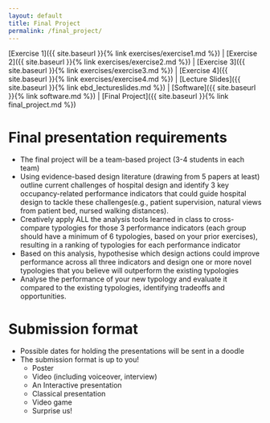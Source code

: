 ```yaml
---
layout: default
title: Final Project
permalink: /final_project/
---
```



[Exercise 1]({{ site.baseurl }}{% link exercises/exercise1.md %}) | [Exercise 2]({{ site.baseurl }}{% link exercises/exercise2.md %}) | [Exercise 3]({{ site.baseurl }}{% link exercises/exercise3.md %}) | [Exercise 4]({{ site.baseurl }}{% link exercises/exercise4.md %}) | [Lecture Slides]({{ site.baseurl }}{% link ebd_lectureslides.md %}) | [Software]({{ site.baseurl }}{% link software.md %}) | [Final Project]({{ site.baseurl }}{% link final_project.md %})

# Final presentation requirements  

* The final project will be a team-based project (3-4 students in each team)
* Using evidence-based design literature (drawing from 5 papers at least) outline current challenges of hospital design and identify 3 key occupancy-related performance indicators that could guide hospital design to tackle these challenges(e.g., patient supervision, natural views from patient bed, nursed walking distances).
* Creatively apply ALL the analysis tools learned in class to cross-compare typologies for those 3 performance indicators (each group should have a minimum of 6 typologies, based on your prior exercises), resulting in a ranking of typologies for each performance indicator 
* Based on this analysis, hypothesise which design actions could improve performance across all three indicators and design one or more novel typologies that you believe will outperform the existing typologies 
* Analyse the performance of your new typology and evaluate it compared to the existing typologies, identifying tradeoffs and opportunities. 


# Submission format 
* Possible dates for holding the presentations will be sent in a doodle
* The submission format is up to you!
  * Poster
  * Video (including voiceover, interview)
  * An Interactive presentation
  * Classical presentation
  * Video game
  * Surprise us!


